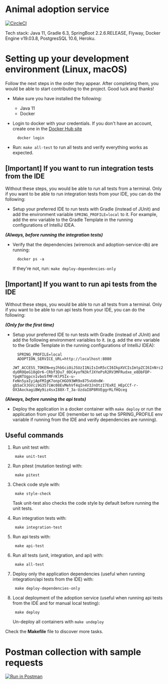 # Animal adoption service

[![CircleCI](https://circleci.com/gh/rescued-animals-platform/adoption-service.svg?style=shield)](https://circleci.com/gh/rescued-animals-platform/adoption-service)


Tech stack: Java 11, Gradle 6.3, SpringBoot 2.2.6.RELEASE, Flyway, Docker Engine v19.03.8, PostgresSQL 10.6, Heroku.

# Setting up your development environment (Linux, macOS)

Follow the next steps in the order they appear. After completing them, you would be able to start contributing to the project. Good luck and thanks!

- Make sure you have installed the following:
    - Java 11
    - Docker
    
- Login to docker with your credentials. If you don't have an account, create one in the [Docker Hub site](https://hub.docker.com/)

        docker login
 
- Run: `make all-test` to run all tests and verify everything works as expected.

## [Important] If you want to run integration tests from the IDE

Without these steps, you would be able to run all tests from a terminal. Only if you want to be able to run integration tests from your IDE, you can do the following:
        
- Setup your preferred IDE to run tests with Gradle (instead of JUnit) and add the environment variable `SPRING_PROFILE=local` to it. For example, add the env variable to the Gradle Template in the running configurations of IntelliJ IDEA.

_**(Always, before running the integration tests)**_

- Verify that the dependencies (wiremock and adoption-service-db) are running:

        docker ps -a    
  
  If they're not, run: `make deploy-dependencies-only`
  
## [Important] If you want to run api tests from the IDE

Without these steps, you would be able to run all tests from a terminal. Only if you want to be able to run api tests from your IDE, you can do the following:

_**(Only for the first time)**_
        
- Setup your preferred IDE to run tests with Gradle (instead of JUnit) and add the following environment variables to it. (e.g. add the env variable to the Gradle Template in the running configurations of IntelliJ IDEA):

        SPRING_PROFILE=local
        ADOPTION_SERVICE_URL=http://localhost:8080
        JWT_ACCESS_TOKEN=eyJhbGciOiJSUzI1NiIsInR5cCI6IkpXVCIsImtpZCI6InNrc2hkYjgydHUzYm5pb3NodWprbnNraGRiYmprc2JvM3UifQ.eyJpc3MiOiJodHRwOi8vbG9jYWxob3N0OjgxMjMvIiwic3ViIjoiMTIzNDU2Nzg5MCIsImF1ZCI6Imh0dHBzOi8vYW5pbWFsZXMtcmVzY2F0YWRvcy9zZXJ2aWNpby1hZG9wY2lvbmVzLmVjIiwiaWF0IjoxNTg2NjM3MDQyLCJleHAiOjkwODY3MjM0NDIsImh0dHBzOi8vYWRvcHRpb24tc2VydmljZS9vcmdhbml6YXRpb25faWQiOiI1NjAwOTExOS00NGJkLTQ2OWEtYTU5Yi00MDFhYjIzZDE5Y2EiLCJwZXJtaXNzaW9ucyI6WyJyZWFkOmFuaW1hbHMiLCJjcmVhdGU6YW5pbWFscyIsInVwZGF0ZTpvcmdhbml6YXRpb24iXX0.ATNhRmDu_mVGbIAX7ppLQEwA9BB3upjOcUkzqZr2aSQ8d_7pceojlibvsH2WJOlJt0YlB1dNvex82QaAZiEmndgpmoMvi3Cy6wLajdn-dyOROQeG18gOr6-CRbf3Du7_0DC4yofN3kfJXYePsR2RV3MFRudxe_e8DbFDP-YpqNTUgpcn1vboSfMFrKlP5Ix-u-FeNn5yaIyjApFMIgK7onpCHGO93WR9x875vUdndW-gbSaCVJGVci9G357iWc08EvMehVf4qIn4V3JnOtzI7ExRI_HEpCCf-r-OX3AockagiBWy9iz4sxI88X-T_3a-UzdaI8P8RVEggrRLfHQceg

_**(Always, before running the api tests)**_

- Deploy the application in a docker container with `make deploy` or run the application from your IDE (remember to set up the SPRING_PROFILE env variable if running from the IDE and verify dependencies are running).
        
## Useful commands

1. Run unit test with:
        
        make unit-test

2. Run pitest (mutation testing) with:
    
        make pitest
        
3. Check code style with:
        
        make style-check
        
   Task unit-test also checks the code style by default before running the unit tests.

3. Run integration tests with:

        make integration-test

4. Run api tests with:

        make api-test

5. Run all tests (unit, integration, and api) with:

        make all-test

6. Deploy only the application dependencies (useful when running integration/api tests from the IDE) with:

        make deploy-dependencies-only
        
7. Local deployment of the adoption service (useful when running api tests from the IDE and for manual local testing):

        make deploy
        
   Un-deploy all containers with `make undeploy`
        

Check the **Makefile** file to discover more tasks.

# Postman collection with sample requests

[![Run in Postman](https://run.pstmn.io/button.svg)](https://app.getpostman.com/run-collection/3916ba8b54f6943cb99b)